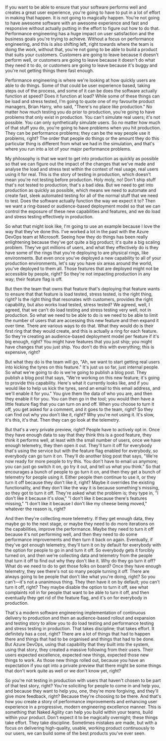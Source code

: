 If you want to be able to ensure that your software performs well and creates a great user experience, you're going to have to put in a lot of effort in making that happen. It is not going to magically happen. You're not going to have awesome software with an awesome experience and fast and responsive without actually putting in the effort to figure out how to do that. Performance engineering has a huge impact on user satisfaction and the business goals you're trying to achieve. Without a focus on performance engineering, and this is also shifting left, right towards where the team is doing the work, without that, you're not going to be able to build a product that suits your customers. Customers are going to leave because it doesn't perform well, or customers are going to leave because it doesn't do what they need it to do, or customers are going to leave because it's buggy and you're not getting things there fast enough.

Performance engineering is where we're looking at how quickly users are able to do things. Some of that could be user experience based, taking steps out of the process, and some of it can be does the software actually function at speed? Does it function at load? While some of these things can be load and stress tested, I'm going to quote one of my favourite product managers, Brian Harry, who said, "There's no place like production." No matter how much testing you do prior to production, you're going to have problems that only exist in production. You can't simulate real users; it's not possible. You can only synthetically simulate users. So no matter how much of that stuff you do, you're going to have problems when you hit production. They can be performance problems; they can be the way people use it problems, right? The order that people do things or the amount they do this particular thing is different from what we had in the simulation, and that's where you run into a lot of your major performance problems.

My philosophy is that we want to get into production as quickly as possible so that we can figure out the impact of the changes that we've made and analyse the load and stress test within the context of real usage, real users using it for real. This is the story of testing in production, which doesn't mean you're not testing before production. Holy moly, no! Don't ship stuff that's not tested to production; that's a bad idea. But we need to get into production as quickly as possible, which means we need to automate and create fast, sleek automated testing for all of the normal stuff that we need to test. Does the software actually function the way we expect it to? Then we want a ring-based or audience-based deployment model so that we can control the exposure of these new capabilities and features, and we do load and stress testing effectively in production.

So what that might look like, I'm going to use an example because I love the way that they've done this. I've worked a lot in the past with the Azure DevOps team at Microsoft. Seeing how they do things has been really enlightening because they've got quite a big product; it's quite a big scaling problem. They've got millions of users, and what they effectively do is they have some of the rings that you're deploying to are physical rings, like environments. But even once you've deployed a new capability to all of your production environments, let's say you have six areas around the world, you've deployed to them all. Those features that are deployed might not be accessible by people, right? So they're not impacting production in any way; their feature flag is off.

But then the team that owns that feature that's deploying that feature wants to ensure that that feature is load tested, stress tested, is the right thing, right? Is the right thing that resonates with customers, provides the right capability, but also works load tested, stress tested? We agreed, well, I agreed, that we can't do load testing and stress testing very well, not in production. So what we need to be able to do is we need to be able to limit the number of users that are accessing this new feature and then expand it over time. There are various ways to do that. What they would do is their first ring that they would create, and this is actually a ring for each feature. So they're creating an audience-based deployment model per feature if it's big enough, right? You might have features that you just ship; you might have changes that you just ship. You don't do this with everything; this is expensive, right?

But what they do is the team will go, "Ah, we want to start getting real users into kicking the tyres on this feature." It's just us so far, just internal people. So what we're going to do is we're going to publish a blog post. They publish a blog post that says, "We're working on this new feature; it's going to provide this capability. Here's what it currently looks like, and if you would like to help us kick the tyres, send an email to this email address, and we'll enable it for you." You give them the data of who you are, and then they enable it for you. You can then go in the tool; you would then have a little feature flag that you can turn on and off. When you choose to turn it off, you get asked for a comment, and it goes to the team, right? So they can find out why you don't like it, right? Why you're not using it. It's slow, it's this, it's that. Then they can go look at the telemetry.

But that's a very private preview, right? People have to actively opt in. Once they have enough data to say that they think this is a good feature, they think it performs well, at least with the small number of users, once we have enough telemetry, they then open it out. They'll turn it off for everybody that's using the service but with the feature flag enabled for everybody, so everybody can go turn it on. They'll do another blog post that says, "We're now ready for more people to try this. You don't have to email us anymore; you can just go switch it on, go try it out, and tell us what you think." So that encourages a bunch of people to go turn it on, and then they get a bunch of telemetry for people using it. Either people then continue to use it, or they turn it off because they don't like it, right? Maybe it overrides the existing functionality, and they don't like the way it is because something's missing, so they got to turn it off. They're asked what the problem is; they type in, "I don't like it because it's slow," "I don't like it because there's features missing," "I don't like it because I don't like my cheese being moved," whatever the reason is, right? 

And then they're collecting more telemetry. If they get enough data, they maybe go to the next stage, or maybe they need to do more iterations on the capabilities, improve the performance. Maybe they need to turn it off because it's not performing well, and then they need to do some performance improvements and then turn it back on again. Eventually, if they've got enough telemetry, they'll turn it on by default for everybody with the option for people to go in and turn it off. So everybody gets it forcibly turned on, and then we're collecting data and telemetry from the people that turn it off to find out why they don't like it. Why do they go turn it off? What do we need to do to get those folks on board? Once they have enough telemetry, they see there's not so many people turning it off. There are always going to be people that don't like what you're doing, right? So you can't—it's not a unanimous thing. They then have it on by default; you can't turn it off, right? They maybe disable the option to turn it off, see what complaints roll in for people that want to be able to turn it off, and then eventually they get rid of the feature flag, and it's on for everybody in production.

That's a modern software engineering implementation of continuous delivery to production and then an audience-based rollout and expansion and testing story to allow you to do load testing and performance testing and stress testing in production. That takes discipline; that takes effort. It definitely has a cost, right? There are a lot of things that had to happen there and things that had to be organised and things that had to be done. But Azure DevOps, using that capability that they built into the system, using that story, they created a massive following from their users. Their users expected excellence, expected new things, expected those new things to work. As those new things rolled out, because you have an expectation if you opt into a private preview that there might be some things that don't work quite as well or we don't know yet, right? 

So you're not testing in production with users that haven't chosen to be part of that test story, right? You're soliciting for people to come in and help you, and because they want to help you, one, they're more forgiving, and they'll give more feedback, right? Because they're choosing to be there. And that's how you create a story of performance improvements and enhancing user experience in a progressive, modern engineering excellence manner. This is something that Naked Agility can help you build within your teams, build within your product. Don't expect it to be magically overnight; these things take effort. They take discipline. Sometimes mistakes are made, but with a focus on delivering high-quality, usable, working product continuously to our users, we can build some of the best products you've ever seen.